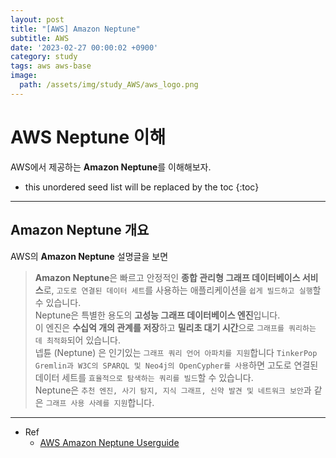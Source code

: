 ```yaml
---
layout: post
title: "[AWS] Amazon Neptune"
subtitle: AWS
date: '2023-02-27 00:00:02 +0900'
category: study
tags: aws aws-base
image:
  path: /assets/img/study_AWS/aws_logo.png
---
```


# AWS Neptune 이해
AWS에서 제공하는 **Amazon Neptune**를 이해해보자.

<!--more-->

* this unordered seed list will be replaced by the toc
{:toc}

<hr/>

## Amazon Neptune 개요

AWS의 **Amazon Neptune** 설명글을 보면
> **Amazon Neptune**은 빠르고 안정적인 **종합 관리형 그래프 데이터베이스 서비스**로, `고도로 연결된 데이터 세트`를 사용하는 애플리케이션을 `쉽게 빌드하고 실행`할 수 있습니다. <br>
> Neptune은 특별한 용도의 **고성능 그래프 데이터베이스 엔진**입니다. <br>
> 이 엔진은 **수십억 개의 관계를 저장**하고 **밀리초 대기 시간**으로 `그래프를 쿼리하는 데 최적화`되어 있습니다. <br>
> 넵튠 (Neptune) 은 인기있는 `그래프 쿼리 언어 아파치를 지원`합니다 `TinkerPop Gremlin과 W3C의 SPARQL 및 Neo4j의 OpenCypher를 사용`하면 고도로 연결된 데이터 세트를 `효율적으로 탐색하는 쿼리를 빌드`할 수 있습니다. <br>
> Neptune은 `추천 엔진, 사기 탐지, 지식 그래프, 신약 발견 및 네트워크 보안`과 같은 `그래프 사용 사례를 지원`합니다.

<hr/>

* Ref
  - [AWS Amazon Neptune Userguide](https://docs.aws.amazon.com/ko_kr/neptune/latest/userguide/intro.html)

